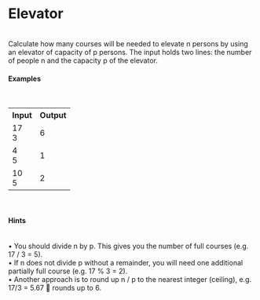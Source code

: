 <h1>Elevator</h1>
</br>
Calculate how many courses will be needed to elevate n persons by using an elevator of capacity of p persons. The input holds two lines: the number of people n and the capacity p of the elevator.
</br>
<h4>Examples</h4>
</br>
<table>
	<tr>
		<th>Input</th>
		<th>Output</th>
	</tr>
	<tr>
		<td>
			17 </br>
			3 
		</td>
		<td>
			6
		</td>
	</tr>
	<tr>
		<td>
			4 </br>
			5 
		</td>
		<td>
			1
		</td>
	</tr>
	<tr>
		<td>
			10 </br>
			5
		</td>
		<td>
			2
		</td>
	</tr>
</table>

</br>
<h4>Hints</h4>
</br>
•	You should divide n by p. This gives you the number of full courses (e.g. 17 / 3 = 5).</br>
•	If n does not divide p without a remainder, you will need one additional partially full course (e.g. 17 % 3 = 2).</br>
•	Another approach is to round up n / p to the nearest integer (ceiling), e.g. 17/3 = 5.67  rounds up to 6.</br> 
